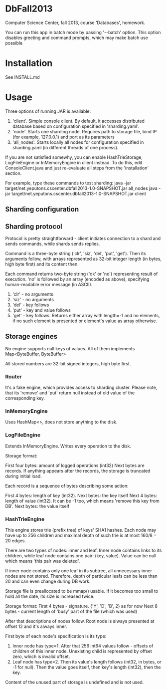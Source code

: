 DbFall2013
==========

Computer Science Center, fall 2013, course 'Databases', homework.

You can run this app in batch mode by passing '--batch' option. This option
disables greeting and command prompts, which may make batch use possible

Installation
============

See INSTALL.md

Usage
=====

Three options of running JAR is available:
1. 'client'. Simple console client. By default, it accesses distributed database based on configuration specified in
   'sharding.yaml'.
2. 'node'. Starts one sharding node. Requires path to storage file, bind IP (for example, 127.0.0.1) and port as its parameters
3. 'all_nodes'. Starts locally all nodes for configuration specified in sharding.yaml (in different threads of one process).

If you are not satisfied somewhy, you can enable HashTrieStorage, LogFileEngine or InMemoryEngine in client instead. To do this,
edit ConsoleClient.java and just re-evaluate all steps from the 'installation' section.

For example, type these commands to test sharding:
java -jar target/net.yeputons.cscenter.dbfall2013-1.0-SNAPSHOT.jar all_nodes
java -jar target/net.yeputons.cscenter.dbfall2013-1.0-SNAPSHOT.jar client

## Sharding configuration

## Sharding protocol
Protocol is pretty straightforward - client initiates connection to a shard and sends commands, while
shards sends replies.

Command is a three-byte string ('clr', 'siz', 'del', 'put', 'get'). Then its arguments follow,
with arrays represented as 32-bit integer length (in bytes, high byte first) and its content then.

Each command returns two-byte string ('ok' or 'no') representing result of execution. 'no' is followed
by an array (encoded as above), specifying human-readable error message (in ASCII).

1. 'clr' - no arguments
2. 'siz' - no arguments
3. 'del' - key follows
4. 'put' - key and value follows
5. 'get' - key follows. Returns either array with length=-1 and no elements, if no such element is presented
   or element's value as array otherwise.

## Storage engines

No engine supports null keys of values. All of them implements Map<ByteBuffer, ByteBuffer>

All stored numbers are 32-bit signed integers, high byte first.

### Router

It's a fake engine, which provides access to sharding cluster. Please note, that its 'remove' and 'put' return null instead of
old value of the corresponding key.

### InMemoryEngine

Uses HashMap<>, does not store anything to the disk.

### LogFileEngine

Extends InMemoryEngine. Writes every operation to the disk.

Storage format:

First four bytes: amount of logged operations (int32)
Next bytes are records. If anything appears after the records, the storage is truncated during initial load.

Each record is a sequence of bytes describing some action:

First 4 bytes: length of key (int32).
Next bytes: the key itself
Next 4 bytes: length of value (int32). It can be -1 too, which means 'remove this key from DB'.
Next bytes: the value itself

### HashTrieEngine

This engine stores trie (prefix tree) of keys' SHA1 hashes. Each node may have up to 256 children
and maximal depth of such trie is at most 160/8 = 20 edges.

There are two types of nodes: inner and leaf. Inner node contains links to its children, while leaf
node contains one pair: (key, value). Value can be null which means 'this pair was deleted'.

If inner node contains only one leaf in its subtree, all unnecessary inner nodes are not stored.
Therefore, depth of particular leafs can be less than 20 and can even change during DB work.

Storage file is preallocated to be mmap() usable. If it becomes too small to hold
all the date, its size is increased twice.

Storage format:
First 4 bytes - signature. {'Y', 'D', 'B', 2} as for now
Next 8 bytes - current length of 'busy' part of the file (which was used)

After that descriptions of nodes follow. Root node is always presented at offset 12 and it's always inner.

First byte of each node's specification is its type:
1. Inner node has type=1. After that 256 int64 values follow - offsets of children of this inner node.
   Unexisting child is represented by offset zero, which is invalid offset.
2. Leaf node has type=2. Then its value's length follows (int32, in bytes, or -1 for null). Then the value
   goes itself, then key's length (int32), then the key.

Content of the unused part of storage is undefined and is not used.
